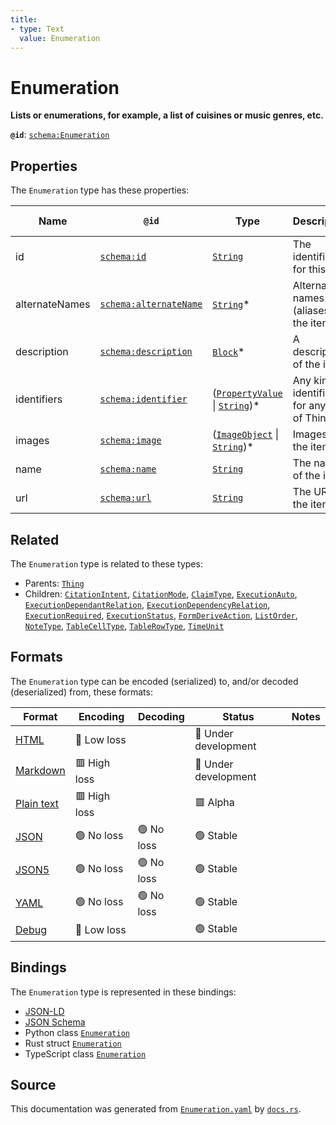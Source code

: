 ```yaml
---
title:
- type: Text
  value: Enumeration
---
```


# Enumeration

**Lists or enumerations, for example, a list of cuisines or music genres, etc.**

**`@id`**: [`schema:Enumeration`](https://schema.org/Enumeration)

## Properties

The `Enumeration` type has these properties:

| Name           | `@id`                                                      | Type                                                                                                                                                       | Description                                   | Inherited from                                                      |
| -------------- | ---------------------------------------------------------- | ---------------------------------------------------------------------------------------------------------------------------------------------------------- | --------------------------------------------- | ------------------------------------------------------------------- |
| id             | [`schema:id`](https://schema.org/id)                       | [`String`](https://stencila.dev/docs/reference/schema/data/string)                                                                                         | The identifier for this item                  | [`Entity`](https://stencila.dev/docs/reference/schema/other/entity) |
| alternateNames | [`schema:alternateName`](https://schema.org/alternateName) | [`String`](https://stencila.dev/docs/reference/schema/data/string)*                                                                                        | Alternate names (aliases) for the item.       | [`Thing`](https://stencila.dev/docs/reference/schema/other/thing)   |
| description    | [`schema:description`](https://schema.org/description)     | [`Block`](https://stencila.dev/docs/reference/schema/prose/block)*                                                                                         | A description of the item.                    | [`Thing`](https://stencila.dev/docs/reference/schema/other/thing)   |
| identifiers    | [`schema:identifier`](https://schema.org/identifier)       | ([`PropertyValue`](https://stencila.dev/docs/reference/schema/other/property-value) \| [`String`](https://stencila.dev/docs/reference/schema/data/string))* | Any kind of identifier for any kind of Thing. | [`Thing`](https://stencila.dev/docs/reference/schema/other/thing)   |
| images         | [`schema:image`](https://schema.org/image)                 | ([`ImageObject`](https://stencila.dev/docs/reference/schema/works/image-object) \| [`String`](https://stencila.dev/docs/reference/schema/data/string))*    | Images of the item.                           | [`Thing`](https://stencila.dev/docs/reference/schema/other/thing)   |
| name           | [`schema:name`](https://schema.org/name)                   | [`String`](https://stencila.dev/docs/reference/schema/data/string)                                                                                         | The name of the item.                         | [`Thing`](https://stencila.dev/docs/reference/schema/other/thing)   |
| url            | [`schema:url`](https://schema.org/url)                     | [`String`](https://stencila.dev/docs/reference/schema/data/string)                                                                                         | The URL of the item.                          | [`Thing`](https://stencila.dev/docs/reference/schema/other/thing)   |

## Related

The `Enumeration` type is related to these types:

- Parents: [`Thing`](https://stencila.dev/docs/reference/schema/other/thing)
- Children: [`CitationIntent`](https://stencila.dev/docs/reference/schema/prose/citation-intent), [`CitationMode`](https://stencila.dev/docs/reference/schema/prose/citation-mode), [`ClaimType`](https://stencila.dev/docs/reference/schema/works/claim-type), [`ExecutionAuto`](https://stencila.dev/docs/reference/schema/flow/execution-auto), [`ExecutionDependantRelation`](https://stencila.dev/docs/reference/schema/flow/execution-dependant-relation), [`ExecutionDependencyRelation`](https://stencila.dev/docs/reference/schema/flow/execution-dependency-relation), [`ExecutionRequired`](https://stencila.dev/docs/reference/schema/flow/execution-required), [`ExecutionStatus`](https://stencila.dev/docs/reference/schema/flow/execution-status), [`FormDeriveAction`](https://stencila.dev/docs/reference/schema/flow/form-derive-action), [`ListOrder`](https://stencila.dev/docs/reference/schema/prose/list-order), [`NoteType`](https://stencila.dev/docs/reference/schema/prose/note-type), [`TableCellType`](https://stencila.dev/docs/reference/schema/works/table-cell-type), [`TableRowType`](https://stencila.dev/docs/reference/schema/works/table-row-type), [`TimeUnit`](https://stencila.dev/docs/reference/schema/data/time-unit)

## Formats

The `Enumeration` type can be encoded (serialized) to, and/or decoded (deserialized) from, these formats:

| Format                                                           | Encoding       | Decoding     | Status                 | Notes |
| ---------------------------------------------------------------- | -------------- | ------------ | ---------------------- | ----- |
| [HTML](https://stencila.dev/docs/reference/formats/{name})       | 🔷 Low loss     |              | 🚧 Under development    |       |
| [Markdown](https://stencila.dev/docs/reference/formats/{name})   | 🟥 High loss    |              | 🚧 Under development    |       |
| [Plain text](https://stencila.dev/docs/reference/formats/{name}) | 🟥 High loss    |              | 🟥 Alpha                |       |
| [JSON](https://stencila.dev/docs/reference/formats/{name})       | 🟢 No loss      | 🟢 No loss    | 🟢 Stable               |       |
| [JSON5](https://stencila.dev/docs/reference/formats/{name})      | 🟢 No loss      | 🟢 No loss    | 🟢 Stable               |       |
| [YAML](https://stencila.dev/docs/reference/formats/{name})       | 🟢 No loss      | 🟢 No loss    | 🟢 Stable               |       |
| [Debug](https://stencila.dev/docs/reference/formats/{name})      | 🔷 Low loss     |              | 🟢 Stable               |       |

## Bindings

The `Enumeration` type is represented in these bindings:

- [JSON-LD](https://stencila.dev/Enumeration.jsonld)
- [JSON Schema](https://stencila.dev/Enumeration.schema.json)
- Python class [`Enumeration`](https://github.com/stencila/stencila/blob/main/python/stencila/types/enumeration.py)
- Rust struct [`Enumeration`](https://github.com/stencila/stencila/blob/main/rust/schema/src/types/enumeration.rs)
- TypeScript class [`Enumeration`](https://github.com/stencila/stencila/blob/main/typescript/src/types/Enumeration.ts)

## Source

This documentation was generated from [`Enumeration.yaml`](https://github.com/stencila/stencila/blob/main/schema/Enumeration.yaml) by [`docs.rs`](https://github.com/stencila/stencila/blob/main/rust/schema-gen/src/docs.rs).
